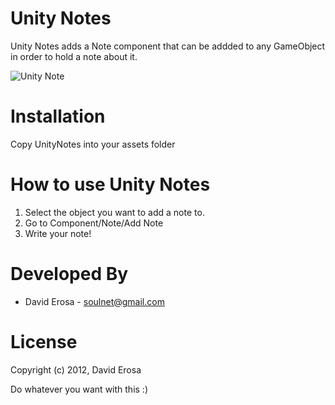 Unity Notes
===========

Unity Notes adds a Note component that can be addded to any GameObject in order to hold a note about it.

![Unity Note](https://raw.github.com/derosa/Unity-Notes/master/images/UnityNotes.png)

Installation
============

Copy UnityNotes into your assets folder

How to use Unity Notes
=====================

1. Select the object you want to add a note to.
2. Go to Component/Note/Add Note
3. Write your note!

Developed By
============

* David Erosa - <soulnet@gmail.com>

License
=======

Copyright (c) 2012, David Erosa

Do whatever you want with this :)

